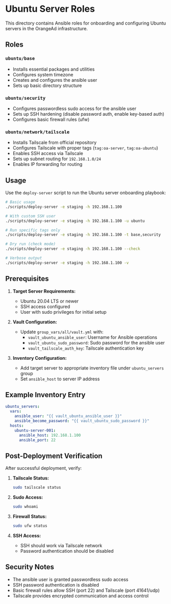 # Ubuntu Server Roles

This directory contains Ansible roles for onboarding and configuring Ubuntu servers in the OrangeAd infrastructure.

## Roles

### `ubuntu/base`
- Installs essential packages and utilities
- Configures system timezone
- Creates and configures the ansible user
- Sets up basic directory structure

### `ubuntu/security`
- Configures passwordless sudo access for the ansible user
- Sets up SSH hardening (disable password auth, enable key-based auth)
- Configures basic firewall rules (ufw)

### `ubuntu/network/tailscale`
- Installs Tailscale from official repository
- Configures Tailscale with proper tags (`tag:oa-server`, `tag:oa-ubuntu`)
- Enables SSH access via Tailscale
- Sets up subnet routing for `192.168.1.0/24`
- Enables IP forwarding for routing

## Usage

Use the `deploy-server` script to run the Ubuntu server onboarding playbook:

```bash
# Basic usage
./scripts/deploy-server -e staging -h 192.168.1.100

# With custom SSH user
./scripts/deploy-server -e staging -h 192.168.1.100 -u ubuntu

# Run specific tags only
./scripts/deploy-server -e staging -h 192.168.1.100 -t base,security

# Dry run (check mode)
./scripts/deploy-server -e staging -h 192.168.1.100 --check

# Verbose output
./scripts/deploy-server -e staging -h 192.168.1.100 -v
```

## Prerequisites

1. **Target Server Requirements:**
   - Ubuntu 20.04 LTS or newer
   - SSH access configured
   - User with sudo privileges for initial setup

2. **Vault Configuration:**
   - Update `group_vars/all/vault.yml` with:
     - `vault_ubuntu_ansible_user`: Username for Ansible operations
     - `vault_ubuntu_sudo_password`: Sudo password for the ansible user
     - `vault_tailscale_auth_key`: Tailscale authentication key

3. **Inventory Configuration:**
   - Add target server to appropriate inventory file under `ubuntu_servers` group
   - Set `ansible_host` to server IP address

## Example Inventory Entry

```yaml
ubuntu_servers:
  vars:
    ansible_user: "{{ vault_ubuntu_ansible_user }}"
    ansible_become_password: "{{ vault_ubuntu_sudo_password }}"
  hosts:
    ubuntu-server-001:
      ansible_host: 192.168.1.100
      ansible_port: 22
```

## Post-Deployment Verification

After successful deployment, verify:

1. **Tailscale Status:**
   ```bash
   sudo tailscale status
   ```

2. **Sudo Access:**
   ```bash
   sudo whoami
   ```

3. **Firewall Status:**
   ```bash
   sudo ufw status
   ```

4. **SSH Access:**
   - SSH should work via Tailscale network
   - Password authentication should be disabled

## Security Notes

- The ansible user is granted passwordless sudo access
- SSH password authentication is disabled
- Basic firewall rules allow SSH (port 22) and Tailscale (port 41641/udp)
- Tailscale provides encrypted communication and access control